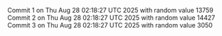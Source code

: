 Commit 1 on Thu Aug 28 02:18:27 UTC 2025 with random value 13759
Commit 2 on Thu Aug 28 02:18:27 UTC 2025 with random value 14427
Commit 3 on Thu Aug 28 02:18:27 UTC 2025 with random value 3050
